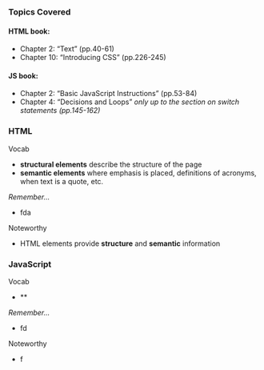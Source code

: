 ### Topics Covered
#### HTML book:
- Chapter 2: “Text” (pp.40-61)
- Chapter 10: “Introducing CSS” (pp.226-245)

#### JS book:
- Chapter 2: “Basic JavaScript Instructions” (pp.53-84)
- Chapter 4: “Decisions and Loops” *only up to the section on switch statements (pp.145-162)*

### HTML
Vocab
- **structural elements** describe the structure of the page
- **semantic elements** where emphasis is placed, definitions of acronyms, when text is a quote, etc.

*Remember...*
- fda

Noteworthy 
- HTML elements provide **structure** and **semantic** information

### JavaScript
Vocab
- **

*Remember...*
- fd

Noteworthy 
- f
